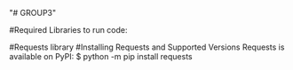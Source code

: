 "# GROUP3" 

#Required Libraries to run code:

#Requests library
#Installing Requests and Supported Versions
Requests is available on PyPI:
  $ python -m pip install requests
